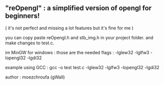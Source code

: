 ## "reOpengl" : a simplified version of opengl for beginners!
( it's not perfect and missing a lot features but it's fine for me ) 

you can copy paste reOpengl.h and stb_img.h in your project folder.
and make changes to test.c.

im MinGW for windows : 
those are the needed flags : -lglew32 -lglfw3 -lopengl32 -lgdi32

example using GCC : 
gcc -o test test.c -lglew32 -lglfw3 -lopengl32 -lgdi32 


author : moezchroufa (gWall)
